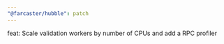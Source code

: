 ```yaml
---
"@farcaster/hubble": patch
---
```


feat: Scale validation workers by number of CPUs and add a RPC profiler
